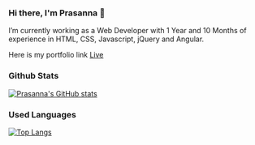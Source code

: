 ### Hi there, I'm Prasanna 👋

I’m currently working as a Web Developer with 1 Year and 10 Months of experience in HTML, CSS, Javascript, jQuery and Angular.

Here is my portfolio link [Live](https://lucky-sherbet-f2e31c.netlify.app/)

<!--
**pvk13797/pvk13797** is a ✨ _special_ ✨ repository because its `README.md` (this file) appears on your GitHub profile.

Here are some ideas to get you started:

- 🔭 I’m currently working on ...
- 🌱 I’m currently learning ...
- 👯 I’m looking to collaborate on ...
- 🤔 I’m looking for help with ...
- 💬 Ask me about ...
- 📫 How to reach me: ...
- 😄 Pronouns: ...
- ⚡ Fun fact: ...
-->

### Github Stats
[![Prasanna's GitHub stats](https://github-readme-stats.vercel.app/api?username=pvk13797)](https://github.com/pvk13797/github-readme-stats)

### Used Languages
[![Top Langs](https://github-readme-stats.vercel.app/api/top-langs/?username=pvk13797)](https://github.com/pvk13797/github-readme-stats)

